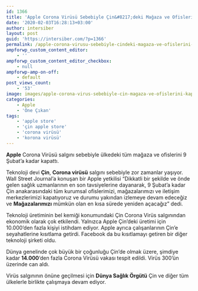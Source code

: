 ```yaml
---
id: 1366
title: 'Apple Corona Virüsü Sebebiyle Çin&#8217;deki Mağaza ve Ofislerini Kapattı'
date: '2020-02-03T16:28:13+03:00'
author: intersiber
layout: post
guid: 'https://intersiber.com/?p=1366'
permalink: /apple-corona-virusu-sebebiyle-cindeki-magaza-ve-ofislerini-kapatti/
ampforwp_custom_content_editor:
    - ''
ampforwp_custom_content_editor_checkbox:
    - null
ampforwp-amp-on-off:
    - default
post_views_count:
    - '53'
image: images/apple-corona-virus-sebebiyle-cin-magaza-ve-ofislerini-kapatti.jpeg
categories:
    - Apple
    - 'Öne Çıkan'
tags:
    - 'apple store'
    - 'çin apple store'
    - 'corona virüsü'
    - 'korona virüsü'
---
```


**Apple** Corona Virüsü salgını sebebiyle ülkedeki tüm mağaza ve ofislerini 9 Şubat’a kadar kapattı.

Teknoloji devi **Çin**, **Corona virüsü** salgını sebebiyle zor zamanlar yaşıyor. Wall Street Journal’a konuşan bir Apple yetkilisi “Dikkatli bir şekilde ve önde gelen sağlık uzmanlarının en son tavsiyelerine dayanarak, 9 Şubat’a kadar Çin anakarasındaki tüm kurumsal ofislerimizi, mağazalarımızı ve iletişim merkezlerimizi kapatıyoruz ve durumu yakından izlemeye devam edeceğiz ve **Mağazalarımızı** mümkün olan en kısa sürede yeniden açacağız” dedi.

Teknoloji üretiminin bel kemiği konumundaki Çin Corona Virüs salgınından ekonomik olarak çok etkilendi. Yalnızca Apple Çin’deki üretimi için 10.000’den fazla kişiyi istihdam ediyor. Apple ayrıca çalışanlarının Çin’e seyahatlerine kısıtlama getirdi. Facebook da bu kısıtlamayı getiren bir diğer teknoloji şirketi oldu.

Dünya genelinde çok büyük bir çoğunluğu Çin’de olmak üzere, şimdiye kadar **14.000**‘den fazla Corona Virüsü vakası tespit edildi. Virüs 300’ün üzerinde can aldı.

Virüs salgınının önüne geçilmesi için **Dünya Sağlık Örgütü** Çin ve diğer tüm ülkelerle birlikte çalışmaya devam ediyor.